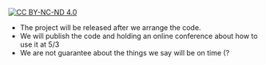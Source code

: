   [![CC BY-NC-ND 4.0][cc-by-nc-nd-shield]][cc-by-nc-nd]

[cc-by-nc-nd]: https://creativecommons.org/licenses/by-nc-nd/4.0/
[cc-by-nc-nd-shield]: https://img.shields.io/badge/licence-CC%20BY--NC--ND%204.0-green

- The project will be released after we arrange the code.
- We will publish the code and holding an online conference about how to use it at 5/3
- We are not guarantee about the things we say will be on time (?